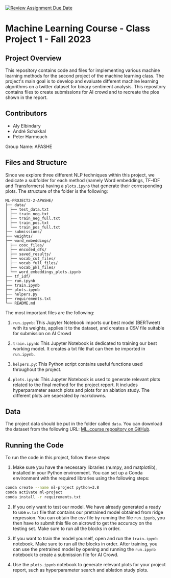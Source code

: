 [![Review Assignment Due Date](https://classroom.github.com/assets/deadline-readme-button-24ddc0f5d75046c5622901739e7c5dd533143b0c8e959d652212380cedb1ea36.svg)](https://classroom.github.com/a/U9FTc9i_)

# Machine Learning Course - Class Project 1 - Fall 2023

## Project Overview

This repository contains code and files for implementing various machine learning methods for the second project of the machine learning class. The project's main goal is to develop and evaluate different machine learning algorithms on a twitter dataset for binary sentiment analysis. This repository contains files to create submissions for AI crowd and to recreate the plos shown in the report.

## Contributors

- Aly Elbindary
- André Schakkal
- Peter Harmouch

Group Name: APASHE

## Files and Structure

Since we explore three different NLP techniques within this project, we dedicate a subfolder for each method (namely Word embeddings, TF-IDF and Transformers) having a `plots.ipynb` that generate their corresponding plots. The structure of the folder is the following:

```
ML-PROJECT2-2-APASHE/
├── data/
│ ├── test_data.txt
│ ├── train_neg.txt
│ ├── train_neg_full.txt
│ ├── train_pos.txt
│ └── train_pos_full.txt
├── submissions/
├── weights/
├── word_embeddings/
│ ├── cooc_files/
│ ├── encoded_dfs/
│ ├── saved_results/
│ ├── vocab_cut_files/
│ ├── vocab_full_files/
│ ├── vocab_pkl_files/
│ └── word_embeddings_plots.ipynb
├── tf_idf/
├── run.ipynb
├── train.ipynb
├── plots.ipynb
├── helpers.py
├── requirements.txt
└── README.md
```

The most important files are the following:
1. `run.ipynb`: This Jupyter Notebook imports our best model (BERTweet) with its weights, applies it to the dataset, and creates a CSV file suitable for submission on AI Crowd

2. `train.ipynb`: This Jupyter Notebook is dedicated to training our best working model. It creates a txt file that can then be imported in `run.ipynb`.

3. `helpers.py`: This Python script contains useful functions used throughout the project.

4. `plots.ipynb`: This Jupyter Notebook is used to generate relevant plots related to the final method for the project report. It includes hyperparameter search plots and plots for an ablation study. The different plots are seperated by markdowns.

## Data

The project data should be put in the folder called `data`. You can download the dataset from the following URL: [ML_course repository on GitHub](https://github.com/epfml/ML_course).


## Running the Code

To run the code in this project, follow these steps:

1. Make sure you have the necessary libraries (numpy, and matplotlib), installed in your Python environment. You can set up a Conda environment with the required libraries using the following steps:

```bash
conda create --name ml-project python=3.8
conda activate ml-project
conda install -r requirements.txt
```

2. If you only want to test our model. We have already generated a ready to use `w.txt` file that contains our pretrained model obtained from ridge regression. You can obtain the csv file by running the file `run.ipynb`, you then have to submit this file on aicrowd to get the accuracy on the testing set. Make sure to run all the blocks in order.

2. If you want to train the model yourself, open and run the `train.ipynb` notebook. Make sure to run all the blocks in order. After training, you can use the pretrained model by opening and running the `run.ipynb` notebook to create a submission file for AI Crowd.

4. Use the `plots.ipynb` notebook to generate relevant plots for your project report, such as hyperparameter search and ablation study plots.
